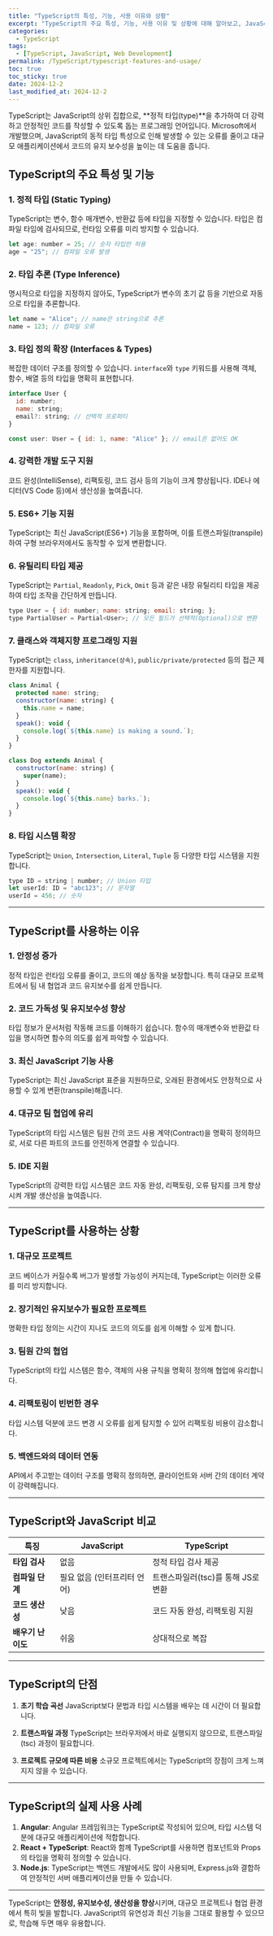 ```yaml
---
title: "TypeScript의 특성, 기능, 사용 이유와 상황"
excerpt: "TypeScript의 주요 특성, 기능, 사용 이유 및 상황에 대해 알아보고, JavaScript와의 차이점도 살펴봅니다."
categories:
  - TypeScript
tags:
  - [TypeScript, JavaScript, Web Development]
permalink: /TypeScript/typescript-features-and-usage/
toc: true
toc_sticky: true
date: 2024-12-2
last_modified_at: 2024-12-2
---
```


TypeScript는 JavaScript의 상위 집합으로, **정적 타입(type)**을 추가하여 더 강력하고 안정적인 코드를 작성할 수 있도록 돕는 프로그래밍 언어입니다. Microsoft에서 개발했으며, JavaScript의 동적 타입 특성으로 인해 발생할 수 있는 오류를 줄이고 대규모 애플리케이션에서 코드의 유지 보수성을 높이는 데 도움을 줍니다.

## **TypeScript의 주요 특성 및 기능**

### 1. **정적 타입 (Static Typing)**
   TypeScript는 변수, 함수 매개변수, 반환값 등에 타입을 지정할 수 있습니다. 타입은 컴파일 타임에 검사되므로, 런타임 오류를 미리 방지할 수 있습니다.
   ```   js
   let age: number = 25; // 숫자 타입만 허용
   age = "25"; // 컴파일 오류 발생
   ```

### 2. **타입 추론 (Type Inference)**
   명시적으로 타입을 지정하지 않아도, TypeScript가 변수의 초기 값 등을 기반으로 자동으로 타입을 추론합니다.
   ```   js
   let name = "Alice"; // name은 string으로 추론
   name = 123; // 컴파일 오류
   ```

### 3. **타입 정의 확장 (Interfaces & Types)**
   복잡한 데이터 구조를 정의할 수 있습니다. `interface`와 `type` 키워드를 사용해 객체, 함수, 배열 등의 타입을 명확히 표현합니다.
   ```   js
   interface User {
     id: number;
     name: string;
     email?: string; // 선택적 프로퍼티
   }

   const user: User = { id: 1, name: "Alice" }; // email은 없어도 OK
   ```

### 4. **강력한 개발 도구 지원**
   코드 완성(IntelliSense), 리팩토링, 코드 검사 등의 기능이 크게 향상됩니다. IDE나 에디터(VS Code 등)에서 생산성을 높여줍니다.

### 5. **ES6+ 기능 지원**
   TypeScript는 최신 JavaScript(ES6+) 기능을 포함하며, 이를 트랜스파일(transpile)하여 구형 브라우저에서도 동작할 수 있게 변환합니다.

### 6. **유틸리티 타입 제공**
   TypeScript는 `Partial`, `Readonly`, `Pick`, `Omit` 등과 같은 내장 유틸리티 타입을 제공하여 타입 조작을 간단하게 만듭니다.
   ```   js
   type User = { id: number; name: string; email: string; };
   type PartialUser = Partial<User>; // 모든 필드가 선택적(Optional)으로 변환
   ```

### 7. **클래스와 객체지향 프로그래밍 지원**
   TypeScript는 `class`, `inheritance(상속)`, `public/private/protected` 등의 접근 제한자를 지원합니다.
   ```   js
   class Animal {
     protected name: string;
     constructor(name: string) {
       this.name = name;
     }
     speak(): void {
       console.log(`${this.name} is making a sound.`);
     }
   }

   class Dog extends Animal {
     constructor(name: string) {
       super(name);
     }
     speak(): void {
       console.log(`${this.name} barks.`);
     }
   }
   ```

### 8. **타입 시스템 확장**
   TypeScript는 `Union`, `Intersection`, `Literal`, `Tuple` 등 다양한 타입 시스템을 지원합니다.
   ```   js
   type ID = string | number; // Union 타입
   let userId: ID = "abc123"; // 문자열
   userId = 456; // 숫자
   ```

---

## **TypeScript를 사용하는 이유**

### 1. **안정성 증가**
   정적 타입은 런타임 오류를 줄이고, 코드의 예상 동작을 보장합니다. 특히 대규모 프로젝트에서 팀 내 협업과 코드 유지보수를 쉽게 만듭니다.

### 2. **코드 가독성 및 유지보수성 향상**
   타입 정보가 문서처럼 작동해 코드를 이해하기 쉽습니다. 함수의 매개변수와 반환값 타입을 명시하면 함수의 의도를 쉽게 파악할 수 있습니다.

### 3. **최신 JavaScript 기능 사용**
   TypeScript는 최신 JavaScript 표준을 지원하므로, 오래된 환경에서도 안정적으로 사용할 수 있게 변환(transpile)해줍니다.

### 4. **대규모 팀 협업에 유리**
   TypeScript의 타입 시스템은 팀원 간의 코드 사용 계약(Contract)을 명확히 정의하므로, 서로 다른 파트의 코드를 안전하게 연결할 수 있습니다.

### 5. **IDE 지원**
   TypeScript의 강력한 타입 시스템은 코드 자동 완성, 리팩토링, 오류 탐지를 크게 향상시켜 개발 생산성을 높여줍니다.

---

## **TypeScript를 사용하는 상황**

### 1. **대규모 프로젝트**
   코드 베이스가 커질수록 버그가 발생할 가능성이 커지는데, TypeScript는 이러한 오류를 미리 방지합니다.

### 2. **장기적인 유지보수가 필요한 프로젝트**
   명확한 타입 정의는 시간이 지나도 코드의 의도를 쉽게 이해할 수 있게 합니다.

### 3. **팀원 간의 협업**
   TypeScript의 타입 시스템은 함수, 객체의 사용 규칙을 명확히 정의해 협업에 유리합니다.

### 4. **리팩토링이 빈번한 경우**
   타입 시스템 덕분에 코드 변경 시 오류를 쉽게 탐지할 수 있어 리팩토링 비용이 감소합니다.

### 5. **백엔드와의 데이터 연동**
   API에서 주고받는 데이터 구조를 명확히 정의하면, 클라이언트와 서버 간의 데이터 계약이 강력해집니다.

---

## **TypeScript와 JavaScript 비교**

| **특징**            | **JavaScript**                  | **TypeScript**                     |
|---------------------|--------------------------------|------------------------------------|
| **타입 검사**       | 없음                           | 정적 타입 검사 제공                |
| **컴파일 단계**     | 필요 없음 (인터프리터 언어)     | 트랜스파일러(tsc)를 통해 JS로 변환 |
| **코드 생산성**     | 낮음                           | 코드 자동 완성, 리팩토링 지원       |
| **배우기 난이도**   | 쉬움                           | 상대적으로 복잡                    |

---

## **TypeScript의 단점**

1. **초기 학습 곡선**
   JavaScript보다 문법과 타입 시스템을 배우는 데 시간이 더 필요합니다.

2. **트랜스파일 과정**
   TypeScript는 브라우저에서 바로 실행되지 않으므로, 트랜스파일(tsc) 과정이 필요합니다.

3. **프로젝트 규모에 따른 비용**
   소규모 프로젝트에서는 TypeScript의 장점이 크게 느껴지지 않을 수 있습니다.

---

## **TypeScript의 실제 사용 사례**

1. **Angular**: Angular 프레임워크는 TypeScript로 작성되어 있으며, 타입 시스템 덕분에 대규모 애플리케이션에 적합합니다.
2. **React + TypeScript**: React와 함께 TypeScript를 사용하면 컴포넌트와 Props의 타입을 명확히 정의할 수 있습니다.
3. **Node.js**: TypeScript는 백엔드 개발에서도 많이 사용되며, Express.js와 결합하여 안정적인 서버 애플리케이션을 만들 수 있습니다.

---

TypeScript는 **안정성, 유지보수성, 생산성을 향상**시키며, 대규모 프로젝트나 협업 환경에서 특히 빛을 발합니다. JavaScript의 유연성과 최신 기능을 그대로 활용할 수 있으므로, 학습해 두면 매우 유용합니다.
